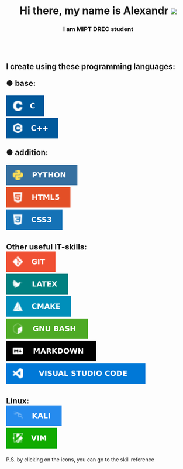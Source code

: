
<h1 align="center">Hi there, my name is Alexandr
<img src="https://github.com/blackcater/blackcater/raw/main/images/Hi.gif" height="32"/></h1>
<h3 align="center">I am MIPT DREC student</h3>
<br><br>
<h2 align="left">
I create using these programming languages:<br>
<p>● base:</p>
<a href="https://www.gnu.org/software/gnu-c-manual/gnu-c-manual.html">
<img src="img/c_img.svg" alt="c"><br>
</a>
<a href="https://en.cppreference.com/w/"> 
<img src="img/cpp_img.svg" alt="cpp"><br>
</a>
<p>● addition:</p>
<a href="https://www.python.org/">
<img src="img/py.svg" alt="python">
</a><br>

<a href="https://htmlreference.io/">
<img src="img/html.svg" alt="html">
</a><br>
<a href="https://htmlreference.io/">
<img src="img/css.svg" alt="css">
</a>
</h2>


<h2 align="left">
Other useful IT-skills:<br>
<a href="https://git-scm.com/">
<img src="img/git.svg" alt="latex">
</a><br>
<a href="https://www.overleaf.com/learn/latex/Learn_LaTeX_in_30_minutes#What_is_LaTeX?">
<img src="img/latex.svg" alt="latex">
</a><br>
<a href="https://cmake.org/">
<img src="img/cmake.svg" alt="cmake">
</a><br>
<a href="https://www.gnu.org/software/bash/manual/bash.html">
<img src="img/bash.svg" alt="bash">
</a><br>
<a href="https://support.typora.io/Markdown-Reference/">
<img src="img/md.svg" alt="markdown">
</a><br>
<a href="https://code.visualstudio.com/">
<img src="img/vs.svg" alt="vs code">
</a><br>
</h2>


<h2 align="left">
Linux:<br>
<a href="https://www.kali.org/">
<img src="img/kali.svg" alt="kali">
</a><br>
<a href="https://losst.pro/kak-polzovatsya-tekstovym-redaktorom-vim#%D0%9A%D0%B0%D0%BA_%D0%B8%D1%81%D0%BF%D0%BE%D0%BB%D1%8C%D0%B7%D0%BE%D0%B2%D0%B0%D1%82%D1%8C_%D1%80%D0%B5%D0%B4%D0%B0%D0%BA%D1%82%D0%BE%D1%80_Vim">
<img src="img/vim.svg" alt="vim">
</a><br>

</h2>


P.S. by clicking on the icons, you can go to the skill reference
